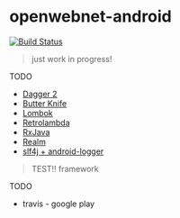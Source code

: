 # openwebnet-android

[![Build Status](https://travis-ci.org/openwebnet/openwebnet-android.svg)](https://travis-ci.org/openwebnet/openwebnet-android)

> just work in progress!

TODO

* [Dagger 2](http://google.github.io/dagger)
* [Butter Knife](http://jakewharton.github.io/butterknife)
* [Lombok](https://projectlombok.org)
* [Retrolambda](https://github.com/orfjackal/retrolambda)
* [RxJava](https://github.com/ReactiveX/RxJava)
* [Realm](https://realm.io)
* [slf4j + android-logger](http://noveogroup.github.io/android-logger)

> TEST!! framework

TODO
* travis - google play
